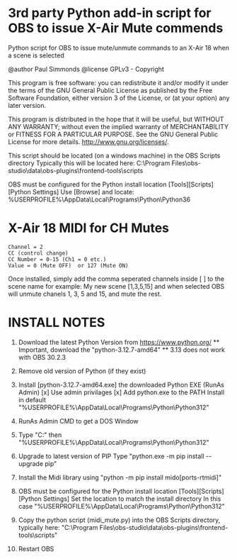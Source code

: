 # 3rd party Python add-in script for OBS to issue X-Air Mute commends
Python script for OBS to issue mute/unmute commands to an X-Air 18 when a scene is selected

@author      Paul Simmonds
@license    GPLv3 - Copyright

This program is free software: you can redistribute it and/or modify it under the terms of the GNU General Public License as published by
the Free Software Foundation, either version 3 of the License, or (at your option) any later version.

This program is distributed in the hope that it will be useful, but WITHOUT ANY WARRANTY; without even the implied warranty of
MERCHANTABILITY or FITNESS FOR A PARTICULAR PURPOSE.  See the GNU General Public License for more details. <http://www.gnu.org/licenses/>.

This script should be located (on a windows machine) in the OBS Scripts directory
Typically this will be located here:
C:\Program Files\obs-studio\data\obs-plugins\frontend-tools\scripts

OBS must be configured for the Python install location [Tools][Scripts][Python Settings]
Use [Browse] and locate: %USERPROFILE%\AppData\Local\Programs\Python\Python36

# X-Air 18 MIDI for CH Mutes
	Channel = 2
	CC (control change)
	CC Number = 0-15 (Ch1 = 0 etc.)
	Value = 0 (Mute OFF)  or 127 (Mute ON) 

Once installed, simply add the comma seperated channels inside [ ] to the scene name
for example:
My new scene [1,3,5,15] 
and when selected OBS will unmute chanels 1, 3, 5 and 15, and mute the rest.

# INSTALL NOTES

01. Download the latest Python Version from https://www.python.org/
	** Important, download the "python-3.12.7-amd64"
	** 3.13 does not work with OBS 30.2.3

02. Remove old version of Python (if they exist)

03. Install [python-3.12.7-amd64.exe] the downloaded Python EXE (RunAs Admin)
	[x] Use admin privilages
	[x] Add python.exe to the PATH
	Install in default "%USERPROFILE%\AppData\Local\Programs\Python\Python312"

04. RunAs Admin CMD to get a DOS Window

05. Type "C:" then "%USERPROFILE%\AppData\Local\Programs\Python\Python312"

06. Upgrade to latest version of PIP
	Type "python.exe -m pip install --upgrade pip"

07. Install the Midi library using "python -m pip install mido[ports-rtmidi]"

08. OBS must be configured for the Python install location [Tools][Scripts][Python Settings]
	Set the location to match the install directory
	In this case "%USERPROFILE%\AppData\Local\Programs\Python\Python312"

09. Copy the python script (midi_mute.py) into the OBS Scripts directory, typically here:
	"C:\Program Files\obs-studio\data\obs-plugins\frontend-tools\scripts"

10. Restart OBS
